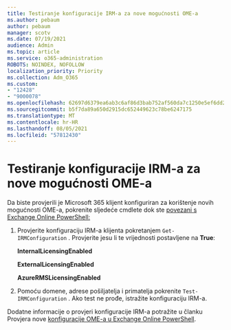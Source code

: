 ```yaml
---
title: Testiranje konfiguracije IRM-a za nove mogućnosti OME-a
ms.author: pebaum
author: pebaum
manager: scotv
ms.date: 07/19/2021
audience: Admin
ms.topic: article
ms.service: o365-administration
ROBOTS: NOINDEX, NOFOLLOW
localization_priority: Priority
ms.collection: Adm_O365
ms.custom:
- "12428"
- "9000078"
ms.openlocfilehash: 62697d6379ea6ab3c6af86d3bab752af560da7c1250e5ef6dd2a3eae8023a05e
ms.sourcegitcommit: b5f7da89a650d2915dc652449623c78be6247175
ms.translationtype: MT
ms.contentlocale: hr-HR
ms.lasthandoff: 08/05/2021
ms.locfileid: "57812430"
---
```

# <a name="test-irm-configuration-for-new-ome-capabilities"></a>Testiranje konfiguracije IRM-a za nove mogućnosti OME-a

Da biste provjerili je Microsoft 365 klijent konfiguriran za korištenje novih mogućnosti OME-a, pokrenite sljedeće cmdlete dok ste [povezani s Exchange Online PowerShell:](/powershell/exchange/exchange-online-powershell)


1. Provjerite konfiguraciju IRM-a klijenta pokretanjem `Get-IRMConfiguration` . Provjerite jesu li te vrijednosti postavljene na **True**:
    
    **InternalLicensingEnabled**
    
    **ExternalLicensingEnabled**
    
    **AzureRMSLicensingEnabled**

2. Pomoću domene, adrese pošiljatelja i primatelja pokrenite `Test-IRMConfiguration` . Ako test ne prođe, istražite konfiguraciju IRM-a.

Dodatne informacije o provjeri konfiguracije IRM-a potražite u članku Provjera nove [konfiguracije OME-a u Exchange Online PowerShell](/microsoft-365/compliance/set-up-new-message-encryption-capabilities#verify-new-ome-configuration-in-exchange-online-powershell).